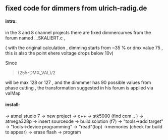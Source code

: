 ## fixed code for dimmers from  ulrich-radig.de

#### intro:
in the 3 and 8 channel projects there are fixed 
dimmercurves from the forum named ...SKALIERT.c , 

( with the original calculation , dimming starts from ~35 % or dmx value 75 , this is also the point ehere voltage drops below 10v)

Since 
> (255-DMX_VAL)/2

will be max 128 or 127 , and the dimmmer has 90 possible values from phase cutting , the transformation suggested in his forum is applied via valMap

#### install:
-> atmel studio 7 -> new project -> c++ -> stk5000 (find com .. ) -> atmega328p -> insert sourceode -> build solution (f7) -> "tools→add target" -> "tools→device programming" -> "read"(top) ->memories (check for build to appear) -> erase flash -> program 
